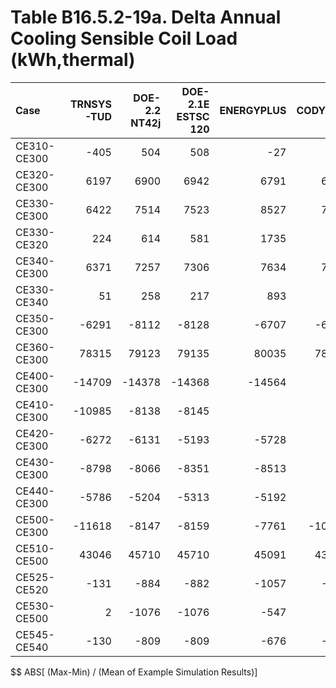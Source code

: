 # Table B16.5.2-19a. Delta Annual Cooling Sensible Coil Load (kWh,thermal)
| Case        | TRNSYS-TUD | DOE-2.2 NT42j | DOE-2.1E ESTSC 120 | ENERGYPLUS | CODYRUN | HOT3000 |     |    Min |    Max |   Mean | Dev % $$ |     | TEST 0.0.0 | 
|:----------- | ----------:| -------------:| ------------------:| ----------:| -------:| -------:| ---:| ------:| ------:| ------:| --------:| ---:| ----------:| 
| CE310-CE300 |       -405 |           504 |                508 |        -27 |     -24 |    -108 |     |   -405 |    508 |     75 |        - |     |        508 | 
| CE320-CE300 |       6197 |          6900 |               6942 |       6791 |    6799 |    7543 |     |   6197 |   7543 |   6862 |     19.6 |     |       6942 | 
| CE330-CE300 |       6422 |          7514 |               7523 |       8527 |    7440 |    6631 |     |   6422 |   8527 |   7343 |     28.7 |     |       7523 | 
| CE330-CE320 |        224 |           614 |                581 |       1735 |     641 |    -912 |     |   -912 |   1735 |    480 |        - |     |        581 | 
| CE340-CE300 |       6371 |          7257 |               7306 |       7634 |    7171 |    6215 |     |   6215 |   7634 |   6992 |     20.3 |     |       7306 | 
| CE330-CE340 |         51 |           258 |                217 |        893 |     269 |     416 |     |     51 |    893 |    351 |    240.2 |     |        217 | 
| CE350-CE300 |      -6291 |         -8112 |              -8128 |      -6707 |   -6621 |   -6423 |     |  -8128 |  -6291 |  -7047 |     26.1 |     |      -8128 | 
| CE360-CE300 |      78315 |         79123 |              79135 |      80035 |   78996 |   79506 |     |  78315 |  80035 |  79185 |      2.2 |     |      79135 | 
| CE400-CE300 |     -14709 |        -14378 |             -14368 |     -14564 |         |  -14010 |     | -14709 | -14010 | -14406 |      4.9 |     |     -14368 | 
| CE410-CE300 |     -10985 |         -8138 |              -8145 |            |         |   -9606 |     | -10985 |  -8138 |  -9219 |     30.9 |     |      -8145 | 
| CE420-CE300 |      -6272 |         -6131 |              -5193 |      -5728 |         |   -5207 |     |  -6272 |  -5193 |  -5706 |     18.9 |     |      -5193 | 
| CE430-CE300 |      -8798 |         -8066 |              -8351 |      -8513 |         |   -9048 |     |  -9048 |  -8066 |  -8555 |     11.5 |     |      -8351 | 
| CE440-CE300 |      -5786 |         -5204 |              -5313 |      -5192 |         |   -5406 |     |  -5786 |  -5192 |  -5380 |     11.0 |     |      -5313 | 
| CE500-CE300 |     -11618 |         -8147 |              -8159 |      -7761 |  -10335 |   -7661 |     | -11618 |  -7661 |  -8947 |     44.2 |     |      -8159 | 
| CE510-CE500 |      43046 |         45710 |              45710 |      45091 |   43051 |   45083 |     |  43046 |  45710 |  44615 |      6.0 |     |      45710 | 
| CE525-CE520 |       -131 |          -884 |               -882 |      -1057 |    -202 |    -949 |     |  -1057 |   -131 |   -684 |    135.4 |     |       -882 | 
| CE530-CE500 |          2 |         -1076 |              -1076 |       -547 |       0 |    -528 |     |  -1076 |      2 |   -538 |    200.6 |     |      -1076 | 
| CE545-CE540 |       -130 |          -809 |               -809 |       -676 |    -202 |    -792 |     |   -809 |   -130 |   -570 |    119.1 |     |       -809 | 

$$ ABS[ (Max-Min) / (Mean of Example Simulation Results)]


